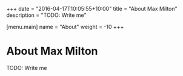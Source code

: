 +++
date = "2016-04-17T10:05:55+10:00"
title = "About Max Milton"
description = "TODO: Write me"

[menu.main]
    name = "About"
    weight = -10
+++

# About Max Milton

TODO: Write me

<!-- TODO: Write intro -->

<!-- TODO: Create contact form -->
